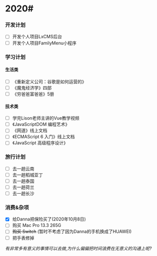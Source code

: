 # 2020#

### 开发计划

- [ ] 开发个人项目LxCMS后台
- [ ] 开发个人项目FamilyMenu小程序

### 学习计划
#### 生活类
- [ ] 《重新定义公司：谷歌是如何运营的》
- [ ] 《魔鬼经济学》四部 
- [ ] 《穷爸爸富爸爸》5册

#### 技术类
- [ ] 学完Lison老师主讲的Vue教学视频
- [ ] 《JavaScriptDOM 编程艺术》
- [ ] 《网道》线上文档
- [ ] 《ECMAScript 6 入门》线上文档 
- [ ] 《JavaScript 高级程序设计》

### 旅行计划
- [ ] 去一趟云南
- [ ] 去一趟稻城亚丁
- [ ] 去一趟泰国
- [ ] 去一趟荷兰
- [ ] 去一趟长沙

### 消费&杂项
- [x] 给Danna把保险买了(2020年10月8日)
- [ ] 购买 Mac Pro 13.3 265G
- [ ] ~~购买 Switch~~ (暂时不考虑了因为Danna的手机换成了HUAWEI)
- [ ] 把手表修掉

*有非常多有意义的事情可以去做,为什么偏偏把时间浪费在无意义的沟通上呢?*